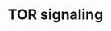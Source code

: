 ---
annotations:
- type: Pathway Ontology
  value: mTOR signaling pathway
authors:
- Pieter Giesbertz
- Khanspers
- AlexanderPico
- Webber51
- MaintBot
- Ddigles
- RaatsS
description: ''
last-edited: 2021-05-27
organisms:
- Caenorhabditis elegans
redirect_from:
- /index.php/Pathway:WP1489
- /instance/WP1489
schema-jsonld:
- '@context': https://schema.org/
  '@id': https://wikipathways.github.io/pathways/WP1489.html
  '@type': Dataset
  creator:
    '@type': Organization
    name: WikiPathways
  description: ''
  keywords:
  - rheb-1
  - aak-2
  - mRNA translation
  - sinh-1
  - unc-51
  - C10H11.8
  - let-363
  - daf-16
  - sgk-1
  - akt-2
  - par-4
  - daf-15
  - rsks-1
  - rps-6
  - rict-1
  - akt-1
  - Autophagy
  - Insulin signaling
  - hif-1
  license: CC0
  name: TOR signaling
seo: CreativeWork
title: TOR signaling
wpid: WP1489
---